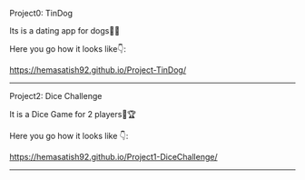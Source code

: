 Project0: TinDog 

Its is a dating app for dogs🐶🐾 

Here you go how it looks like👇:

https://hemasatish92.github.io/Project-TinDog/

---------------------------------------------------

Project2: Dice Challenge 

It is a Dice Game for 2 players🎲🏆 

Here you go how it looks like 👇:

https://hemasatish92.github.io/Project1-DiceChallenge/

---------------------------------------------------
